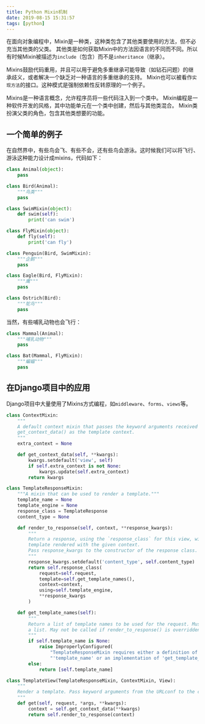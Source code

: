 ```yaml
---
title: Python Mixin机制
date: 2019-08-15 15:31:57
tags: [python]
---
```


在面向对象编程中，Mixin是一种类，这种类包含了其他类要使用的方法，但不必充当其他类的父类。
其他类是如何获取Mixin中的方法因语言的不同而不同。所以有时候Mixin被描述为`include`（包含）而不是`inheritance`（继承）。

Mixins鼓励代码重用，并且可以用于避免多重继承可能导致（如钻石问题）的继承歧义，或者解决一个缺乏对一种语言的多重继承的支持。
Mixin也可以被看作`实现方法`的接口。这种模式是强制依赖性反转原理的一个例子。

Mixins是一种语言概念，允许程序员将一些代码注入到一个类中。
Mixin编程是一种软件开发的风格，其中功能单元在一个类中创建，然后与其他类混合。
Mixin类扮演父类的角色，包含其他类想要的功能。

<!--more-->

## 一个简单的例子

在自然界中，有些鸟会飞、有些不会，还有些鸟会游泳。这时候我们可以将飞行、游泳这种能力设计成mixins，代码如下：

```python
class Animal(object):
    pass

class Bird(Animal):
    """鸟类"""
    pass

class SwimMixin(object):
    def swim(self):
        print('can swim')

class FlyMixin(object):
    def fly(self):
        print('can fly')

class Penguin(Bird, SwimMixin):
    """企鹅"""
    pass

class Eagle(Bird, FlyMixin):
    """鹰"""
    pass

class Ostrich(Bird):
    """鸵鸟"""
    pass
```

当然，有些哺乳动物也会飞行：

```python
class Mammal(Animal):
    """哺乳动物"""
    pass

class Bat(Mammal, FlyMixin):
    """蝙蝠"""
    pass
```

## 在Django项目中的应用

Django项目中大量使用了Mixins方式编程，如`middleware`、`forms`、`views`等。

```python
class ContextMixin:
    """
    A default context mixin that passes the keyword arguments received by
    get_context_data() as the template context.
    """
    extra_context = None

    def get_context_data(self, **kwargs):
        kwargs.setdefault('view', self)
        if self.extra_context is not None:
            kwargs.update(self.extra_context)
        return kwargs

class TemplateResponseMixin:
    """A mixin that can be used to render a template."""
    template_name = None
    template_engine = None
    response_class = TemplateResponse
    content_type = None

    def render_to_response(self, context, **response_kwargs):
        """
        Return a response, using the `response_class` for this view, with a
        template rendered with the given context.
        Pass response_kwargs to the constructor of the response class.
        """
        response_kwargs.setdefault('content_type', self.content_type)
        return self.response_class(
            request=self.request,
            template=self.get_template_names(),
            context=context,
            using=self.template_engine,
            **response_kwargs
        )

    def get_template_names(self):
        """
        Return a list of template names to be used for the request. Must return
        a list. May not be called if render_to_response() is overridden.
        """
        if self.template_name is None:
            raise ImproperlyConfigured(
                "TemplateResponseMixin requires either a definition of "
                "'template_name' or an implementation of 'get_template_names()'")
        else:
            return [self.template_name]

class TemplateView(TemplateResponseMixin, ContextMixin, View):
    """
    Render a template. Pass keyword arguments from the URLconf to the context.
    """
    def get(self, request, *args, **kwargs):
        context = self.get_context_data(**kwargs)
        return self.render_to_response(context)
```
